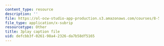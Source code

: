 ```yaml
---
content_type: resource
description: ''
file: https://ol-ocw-studio-app-production.s3.amazonaws.com/courses/8-591j-systems-biology-fall-2014/defcbb3f026198a42326da7b58df5165_TuXFwKrWQg8.srt
file_type: application/x-subrip
resourcetype: Other
title: 3play caption file
uid: defcbb3f-0261-98a4-2326-da7b58df5165
---
```


